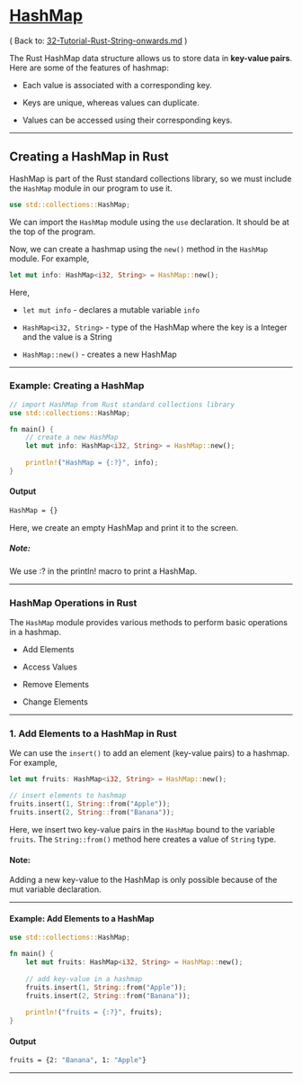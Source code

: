 # [HashMap](https://www.programiz.com/rust/hashmap)

( Back to: [32-Tutorial-Rust-String-onwards.md](/documentation/32-Tutorial-Rust-String-onwards.md) )

The Rust HashMap data structure allows us to store data in **key-value pairs**. Here are some of the features of hashmap:

- Each value is associated with a corresponding key.

- Keys are unique, whereas values can duplicate.

- Values can be accessed using their corresponding keys.

____

## Creating a HashMap in Rust

HashMap is part of the Rust standard collections library, so we must include the `HashMap` module in our program to use it.

```rust
use std::collections::HashMap;
```

We can import the `HashMap` module using the `use` declaration. It should be at the top of the program.

Now, we can create a hashmap using the `new()` method in the `HashMap` module. For example,

```rust
let mut info: HashMap<i32, String> = HashMap::new();
```

Here,

- `let mut info` - declares a mutable variable `info`

- `HashMap<i32, String>` - type of the HashMap where the key is a Integer and the value is a String

- `HashMap::new()` - creates a new HashMap

____

### Example: Creating a HashMap

```rust
// import HashMap from Rust standard collections library
use std::collections::HashMap;

fn main() {
    // create a new HashMap
    let mut info: HashMap<i32, String> = HashMap::new();
    
    println!("HashMap = {:?}", info);
}
```

#### Output

```bash
HashMap = {}
```

Here, we create an empty HashMap and print it to the screen.

##### Note:

We use :? in the println! macro to print a HashMap.

____

### HashMap Operations in Rust

The `HashMap` module provides various methods to perform basic operations in a hashmap.

- Add Elements

- Access Values

- Remove Elements

- Change Elements

____

### 1. Add Elements to a HashMap in Rust

We can use the `insert()` to add an element (key-value pairs) to a hashmap. For example,

```rust
let mut fruits: HashMap<i32, String> = HashMap::new();

// insert elements to hashmap
fruits.insert(1, String::from("Apple"));
fruits.insert(2, String::from("Banana"));
```

Here, we insert two key-value pairs in the `HashMap` bound to the variable `fruits`. The `String::from()` method here creates a value of `String` type.

#### Note:

Adding a new key-value to the HashMap is only possible because of the mut variable declaration.

____

#### Example: Add Elements to a HashMap

```rust
use std::collections::HashMap;

fn main() {
    let mut fruits: HashMap<i32, String> = HashMap::new();
    
    // add key-value in a hashmap
    fruits.insert(1, String::from("Apple"));
    fruits.insert(2, String::from("Banana"));
    
    println!("fruits = {:?}", fruits);
}
```

#### Output

```bash
fruits = {2: "Banana", 1: "Apple"}
```

____
